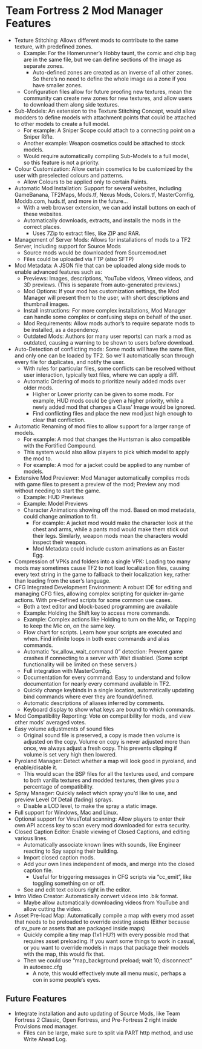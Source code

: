 # Team Fortress 2 Mod Manager Features

- Texture Stitching: Allows different mods to contribute to the same texture, with predefined zones.
	- Example: For the Homerunner’s Hobby taunt, the comic and chip bag are in the same file, but we can define sections of the image as separate zones.
		- Auto-defined zones are created as an inverse of all other zones. So there’s no need to define the whole image as a zone if you have smaller zones.
	- Configuration files allow for future proofing new textures, mean the community can create new zones for new textures, and allow users to download them along side textures.
- Sub-Models: An extension to the Texture Stitching Concept, would allow modders to define models with attachment points that could be attached to other models to create a full model.
	- For example: A Sniper Scope could attach to a connecting point on a Sniper Rifle.
	- Another example: Weapon cosmetics could be attached to stock models.
	- Would require automatically compiling Sub-Models to a full model, so this feature is not a priority.
- Colour Customization: Allow certain cosmetics to be customized by the user with preselected colours and patterns.
	- Allow Colours to be applied only to certain Paints.
- Automatic Mod Installation: Support for several websites, including GameBanana, TF2Maps, Mods.tf, Nexus Mods, Colors.tf, MasterComfig, Moddb.com, huds.tf, and more in the future…
	- With a web browser extension, we can add install buttons on each of these websites.
	- Automatically downloads, extracts, and installs the mods in the correct places.
		- Uses 7Zip to extract files, like ZIP and RAR.
- Management of Server Mods: Allows for installations of mods to a TF2 Server, including support for Source Mods
	- Source mods would be downloaded from Sourcemod.net
	- Files could be uploaded via FTP (also SFTP)
- Mod Metadata: A JSON file that can be uploaded along side mods to enable advanced features such as:
	- Previews: Images, descriptions, YouTube videos, Vimeo videos, and 3D previews. (This is separate from auto-generated previews.)
	- Mod Options: If your mod has customization settings, the Mod Manager will present them to the user, with short descriptions and thumbnail images.
	- Install instructions: For more complex installations, Mod Manager can handle some complex or confusing steps on behalf of the user.
	- Mod Requirements: Allow mods author’s to require separate mods to be installed, as a dependency.
	- Outdated Mods: Authors (or many user reports) can mark a mod as outdated, causing a warning to be shown to users before download.
- Auto-Detection of conflicting mods: Some mods will have the same files, and only one can be loaded by TF2. So we’ll automatically scan through every file for duplicates, and notify the user.
	- With rules for particular files, some conflicts can be resolved without user interaction, typically text files, where we can apply a diff.
	- Automatic Ordering of mods to prioritize newly added mods over older mods.
		- Higher or Lower priority can be given to some mods. For example, HUD mods could be given a higher priority, while a newly added mod that changes a Class’ Image would be ignored.
		- Find conflicting files and place the new mod just high enough to clear that confliction.
- Automatic Renaming of mod files to allow support for a larger range of models.
	- For example: A mod that changes the Huntsman is also compatible with the Fortified Compound.
	- This system would also allow players to pick which model to apply the mod to.
	- For example: A mod for a jacket could be applied to any number of models.
- Extensive Mod Previewer: Mod Manager automatically compiles mods with game files to present a preview of the mod; Preview any mod without needing to start the game.
	- Example: HUD Previews
	- Example: Model Previews
	- Character Animations showing off the mod. Based on mod metadata, could change animation to fit.
		- For example: A jacket mod would make the character look at the chest and arms, while a pants mod would make them stick out their legs. Similarly, weapon mods mean the characters would inspect their weapon.
		- Mod Metadata could include custom animations as an Easter Egg.
- Compression of VPKs and folders into a single VPK: Loading too many mods may sometimes cause TF2 to not load localization files, causing every text string in the game to fallback to their localization key, rather than loading from the user’s language.
- CFG Integrated Development Environment: A robust IDE for editing and managing CFG files, allowing complex scripting for quicker in-game actions. With pre-defined scripts for some common use cases.
	- Both a text editor and block-based programming are available
	- Example: Holding the Shift key to access more commands.
	- Example: Complex actions like Holding to turn on the Mic, or Tapping to keep the Mic on, on the same key.
	- Flow chart for scripts. Learn how your scripts are executed and when. Find infinite loops in both exec commands and alias commands.
	- Automatic “sv_allow_wait_command 0” detection: Prevent game crashes if connecting to a server with Wait disabled. (Some script functionality will be limited on these servers.)
	- Full integration with MasterComfig.
	- Documentation for every command: Easy to understand and follow documentation for nearly every command available in TF2.
	- Quickly change keybinds in a single location, automatically updating bind commands where ever they are found/defined.
	- Automatic descriptions of aliases inferred by comments.
	- Keyboard display to show what keys are bound to which commands.
- Mod Compatibility Reporting: Vote on compatibility for mods, and view other mods’ averaged votes.
- Easy volume adjustments of sound files
	- Original sound file is preserved, a copy is made then volume is adjusted on the copy. Volume on copy is never adjusted more than once, we always adjust a fresh copy. This prevents clipping if volume is set very high then lowered.
- Pyroland Manager: Detect whether a map will look good in pyroland, and enable/disable it.
	- This would scan the BSP files for all the textures used, and compare to both vanilla textures and modded textures, then gives you a percentage of compatibility.
- Spray Manager: Quickly select which spray you’d like to use, and preview Level Of Detail (fading) sprays.
	- Disable a LOD level, to make the spray a static image.
- Full support for Windows, Mac and Linux.
- Optional support for VirusTotal scanning: Allow players to enter their own API access key to scan every mod downloaded for extra security.
- Closed Caption Editor: Enable viewing of Closed Captions, and editing various lines.
	- Automatically associate known lines with sounds, like Engineer reacting to Spy sapping their building.
	- Import closed caption mods.
	- Add your own lines independent of mods, and merge into the closed caption file.
		- Useful for triggering messages in CFG scripts via “cc_emit”, like toggling something on or off.
	- See and edit text colours right in the editor.
- Intro Video Creator: Automatically convert videos into .bik format.
	- Maybe allow automatically downloading videos from YouTube and allow cutting the video.
- Asset Pre-load Map: Automatically compile a map with every mod asset that needs to be preloaded to override existing assets (Either because of sv_pure or assets that are packaged inside maps)
	- Quickly compile a tiny map (1x1 HU?) with every possible mod that requires asset preloading. If you want some things to work in casual, or you want to override models in maps that package their models with the map, this would fix that.
	- Then we could use “map_background preload; wait 10; disconnect” in autoexec.cfg
		- A note, this would effectively mute all menu music, perhaps a con in some people‘s eyes.

## Future Features
- Integrate installation and auto updating of Source Mods, like Team Fortress 2 Classic, Open Fortress, and Pre-Fortress 2 right inside Provisions mod manager.
	- Files can be large, make sure to split via PART http method, and use Write Ahead Log.

